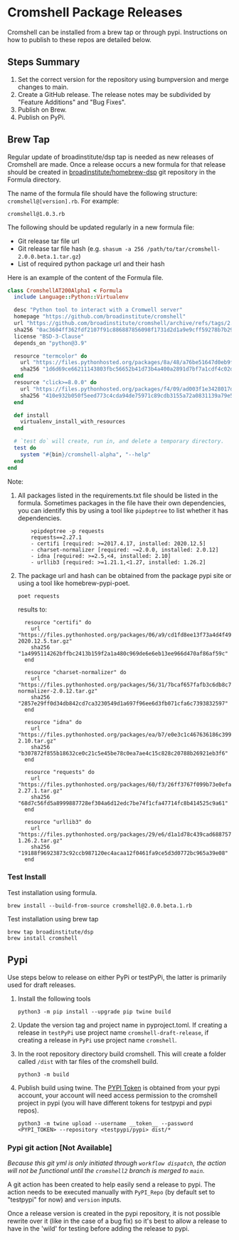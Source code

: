 # Cromshell Package Releases

Cromshell can be installed from a brew tap or through pypi. Instructions on how to publish to these repos are detailed below.


## Steps Summary
1. Set the correct version for the repository using bumpversion and merge changes to main.
2. Create a GitHub release. The release notes may be subdivided by "Feature Additions" and "Bug Fixes".
3. Publish on Brew.
4. Publish on PyPi.

## Brew Tap

Regular update of broadinstitute/dsp tap is needed as new releases of Cromshell are made. 
Once a release occurs a new formula for that release should be created in
[broadinstitute/homebrew-dsp](https://github.com/broadinstitute/homebrew-dsp) git repository
in the Formula directory.

The name of the formula file should have the following structure:
`cromshell@[version].rb`. For example:

    cromshell@1.0.3.rb


The following should be updated regularly in a new formula file:
- Git release tar file url
- Git release tar file hash (e.g. `shasum -a 256 /path/to/tar/cromshell-2.0.0.beta.1.tar.gz`)
- List of required python package url and their hash

Here is an example of the content of the Formula file.
```Ruby
class CromshellAT200Alpha1 < Formula
  include Language::Python::Virtualenv

  desc "Python tool to interact with a Cromwell server"
  homepage "https://github.com/broadinstitute/cromshell"
  url "https://github.com/broadinstitute/cromshell/archive/refs/tags/2.0.0.alpha.1.tar.gz"
  sha256 "0ac3604ff362fdf2107f91c886887856098f1731d2d1a9e9cff59278b7b292b9"
  license "BSD-3-Clause"
  depends_on "python@3.9"

  resource "termcolor" do
    url "https://files.pythonhosted.org/packages/8a/48/a76be51647d0eb9f10e2a4511bf3ffb8cc1e6b14e9e4fab46173aa79f981/termcolor-1.1.0.tar.gz"
    sha256 "1d6d69ce66211143803fbc56652b41d73b4a400a2891d7bf7a1cdf4c02de613b"
  end
  resource "click>=8.0.0" do
    url "https://files.pythonhosted.org/packages/f4/09/ad003f1e3428017d1c3da4ccc9547591703ffea548626f47ec74509c5824/click-8.0.3.tar.gz"
    sha256 "410e932b050f5eed773c4cda94de75971c89cdb3155a72a0831139a79e5ecb5b"
  end

  def install
    virtualenv_install_with_resources
  end

  # `test do` will create, run in, and delete a temporary directory.
  test do
    system "#{bin}/cromshell-alpha", "--help"
  end
end
```

Note: 
1. All packages listed in the requirements.txt file should be listed in the formula.
Sometimes packages in the file have their own dependencies, you can identify this
by using a tool like `pipdeptree` to list whether it has dependencies. 
   ```shell
       >pipdeptree -p requests
       requests==2.27.1
       - certifi [required: >=2017.4.17, installed: 2020.12.5]
       - charset-normalizer [required: ~=2.0.0, installed: 2.0.12]
       - idna [required: >=2.5,<4, installed: 2.10]
       - urllib3 [required: >=1.21.1,<1.27, installed: 1.26.2]  
   ```

2. The package url and hash can be obtained from the package pypi site or using a tool like
homebrew-pypi-poet. 

   ```
   poet requests
   ```

   results to: 
   
   ```
     resource "certifi" do
       url "https://files.pythonhosted.org/packages/06/a9/cd1fd8ee13f73a4d4f491ee219deeeae20afefa914dfb4c130cfc9dc397a/certifi-2020.12.5.tar.gz"
       sha256 "1a4995114262bffbc2413b159f2a1a480c969de6e6eb13ee966d470af86af59c"
     end
   
     resource "charset-normalizer" do
       url "https://files.pythonhosted.org/packages/56/31/7bcaf657fafb3c6db8c787a865434290b726653c912085fbd371e9b92e1c/charset-normalizer-2.0.12.tar.gz"
       sha256 "2857e29ff0d34db842cd7ca3230549d1a697f96ee6d3fb071cfa6c7393832597"
     end
   
     resource "idna" do
       url "https://files.pythonhosted.org/packages/ea/b7/e0e3c1c467636186c39925827be42f16fee389dc404ac29e930e9136be70/idna-2.10.tar.gz"
       sha256 "b307872f855b18632ce0c21c5e45be78c0ea7ae4c15c828c20788b26921eb3f6"
     end
   
     resource "requests" do
       url "https://files.pythonhosted.org/packages/60/f3/26ff3767f099b73e0efa138a9998da67890793bfa475d8278f84a30fec77/requests-2.27.1.tar.gz"
       sha256 "68d7c56fd5a8999887728ef304a6d12edc7be74f1cfa47714fc8b414525c9a61"
     end
   
     resource "urllib3" do
       url "https://files.pythonhosted.org/packages/29/e6/d1a1d78c439cad688757b70f26c50a53332167c364edb0134cadd280e234/urllib3-1.26.2.tar.gz"
       sha256 "19188f96923873c92ccb987120ec4acaa12f0461fa9ce5d3d0772bc965a39e08"
     end
   ```
### Test Install

Test installation using formula.
   ```
   brew install --build-from-source cromshell@2.0.0.beta.1.rb
   ```

Test installation using brew tap
   ```
   brew tap broadinstitute/dsp
   brew install cromshell
   ```

## Pypi
Use steps below to release on either PyPi or testPyPi, the latter is primarily used for 
draft releases.

1. Install the following tools

   `python3 -m pip install --upgrade pip twine build`

2. Update the version tag and project name in pyproject.toml. If creating a release in 
`testPyPi` use project name `cromshell-draft-release`, if creating a release in `PyPi`
use project name `cromshell`. 

3. In the root repository directory build cromshell. This will create a folder called `/dist` with tar files of the cromshell build.

   `python3 -m build`
       
4. Publish build using twine. The [PYPI Token](https://pypi.org/help/#apitoken) is obtained from your pypi account, your
   account will need access permission to the cromshell project in pypi (you will have different tokens for testpypi and pypi repos).

   `python3 -m twine upload --username __token__ --password <PYPI_TOKEN> --repository <testpypi/pypi> dist/*`

### Pypi git action [Not Available]
*Because this git yml is only initiated through `workflow dispatch`, the action will not be
functional until the `cromshell2` branch is merged to `main`.*  

A git action has been created to help easily send a release to pypi. The action needs to be
executed manually with `PyPI_Repo` (by default set to "testpypi" for now) and `version` inputs.

Once a release version is created in the pypi repository, it is not possible rewrite over it
(like in the case of a bug fix) so it's best to allow a release to have in the 'wild' for 
testing before adding the release to pypi.  
